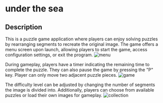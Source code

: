 # under the sea

## Description
This is a puzzle game application where players can enjoy solving puzzles by rearranging segments to recreate the original image. The game offers a menu screen upon launch, allowing players to start the game, access configuration settings, or exit the program. 
![menu](https://github.com/agkittens/sliding_puzzle/blob/main/examples/1.PNG?raw=true)

During gameplay, players have a timer indicating the remaining time to complete the puzzle. They can also pause the game by pressing the "P" key. Player can only move two adjacent puzzle pieces.
![game](https://github.com/agkittens/sliding_puzzle/blob/main/examples/2.PNG?raw=true)

The difficulty level can be adjusted by changing the number of segments the image is divided into. Additionally, players can choose from available puzzles or load their own images for gameplay.
![collection](https://github.com/agkittens/sliding_puzzle/blob/main/examples/3.PNG?raw=true)
